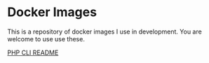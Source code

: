 Docker Images
=============

This is a repository of docker images I use in development. You are welcome to use use these.

[PHP CLI README](./blob/master/php/README.md)